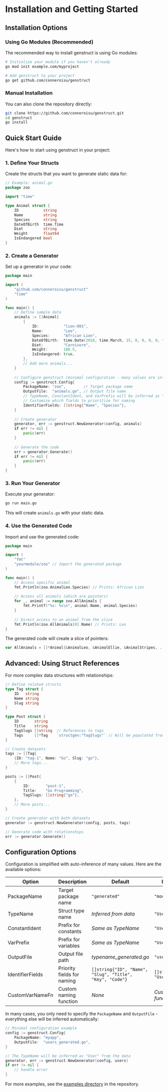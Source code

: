 # Installation and Getting Started

## Installation Options

### Using Go Modules (Recommended)

The recommended way to install genstruct is using Go modules:

```bash
# Initialize your module if you haven't already
go mod init example.com/myproject

# Add genstruct to your project
go get github.com/conneroisu/genstruct
```

### Manual Installation

You can also clone the repository directly:

```bash
git clone https://github.com/conneroisu/genstruct.git
cd genstruct
go install
```

## Quick Start Guide

Here's how to start using genstruct in your project:

### 1. Define Your Structs

Create the structs that you want to generate static data for:

```go
// Example: animal.go
package zoo

import "time"

type Animal struct {
    ID           string
    Name         string
    Species      string
    DateOfBirth  time.Time
    Diet         string
    Weight       float64
    IsEndangered bool
}
```

### 2. Create a Generator

Set up a generator in your code:

```go
package main

import (
    "github.com/conneroisu/genstruct"
    "time"
)

func main() {
    // Define sample data
    animals := []Animal{
        {
            ID:           "lion-001",
            Name:         "Leo",
            Species:      "African Lion",
            DateOfBirth:  time.Date(2018, time.March, 15, 0, 0, 0, 0, time.UTC),
            Diet:         "Carnivore",
            Weight:       180.5,
            IsEndangered: true,
        },
        // Add more animals...
    }
    
    // Configure genstruct (minimal configuration - many values are inferred automatically)
    config := genstruct.Config{
        PackageName: "zoo",        // Target package name
        OutputFile:  "animals.go", // Output file name
        // TypeName, ConstantIdent, and VarPrefix will be inferred as "Animal"
        // Customize which fields to prioritize for naming
        IdentifierFields: []string{"Name", "Species"},
    }
    
    // Create generator
    generator, err := genstruct.NewGenerator(config, animals)
    if err != nil {
        panic(err)
    }
    
    // Generate the code
    err = generator.Generate()
    if err != nil {
        panic(err)
    }
}
```

### 3. Run Your Generator

Execute your generator:

```bash
go run main.go
```

This will create `animals.go` with your static data.

### 4. Use the Generated Code

Import and use the generated code:

```go
package main

import (
    "fmt"
    "yourmodule/zoo" // Import the generated package
)

func main() {
    // Access specific animal
    fmt.Println(zoo.AnimalLeo.Species) // Prints: African Lion
    
    // Access all animals (which are pointers)
    for _, animal := range zoo.AllAnimals {
        fmt.Printf("%s: %s\n", animal.Name, animal.Species)
    }
    
    // Direct access to an animal from the slice
    fmt.Println(zoo.AllAnimals[0].Name) // Prints: Leo
}
```

The generated code will create a slice of pointers:

```go
var AllAnimals = []*Animal{&AnimalLeo, &AnimalEllie, &AnimalStripes, ...}
```

## Advanced: Using Struct References

For more complex data structures with relationships:

```go
// Define related structs
type Tag struct {
    ID   string
    Name string
    Slug string
}

type Post struct {
    ID       string
    Title    string
    TagSlugs []string  // References to tags
    Tags     []*Tag    `structgen:"TagSlugs"` // Will be populated from TagSlugs
}

// Create datasets
tags := []Tag{
    {ID: "tag-1", Name: "Go", Slug: "go"},
    // More tags...
}

posts := []Post{
    {
        ID:       "post-1",
        Title:    "Go Programming",
        TagSlugs: []string{"go"},
    },
    // More posts...
}

// Create generator with both datasets
generator := genstruct.NewGenerator(config, posts, tags)

// Generate code with relationships
err := generator.Generate()
```

## Configuration Options

Configuration is simplified with auto-inference of many values. Here are the available options:

| Option | Description | Default | Example |
|--------|-------------|---------|---------|
| PackageName | Target package name | `"generated"` | `"models"` |
| TypeName | Struct type name | *Inferred from data* | `"User"` |
| ConstantIdent | Prefix for constants | *Same as TypeName* | `"User"` |
| VarPrefix | Prefix for variables | *Same as TypeName* | `"User"` |
| OutputFile | Output file path | *typename_generated.go* | `"users.go"` |
| IdentifierFields | Priority fields for naming | `[]string{"ID", "Name", "Slug", "Title", "Key", "Code"}` | `[]string{"ID", "Username"}` |
| CustomVarNameFn | Custom naming function | *None* | *Custom function* |

In many cases, you only need to specify the `PackageName` and `OutputFile` - everything else will be inferred automatically:

```go
// Minimal configuration example
config := genstruct.Config{
    PackageName: "myapp",
    OutputFile:  "users_generated.go",
}

// The TypeName will be inferred as "User" from the data
generator, err := genstruct.NewGenerator(config, users)
if err != nil {
    // handle error
}
```

For more examples, see the [examples directory](https://github.com/conneroisu/genstruct/tree/main/examples) in the repository.